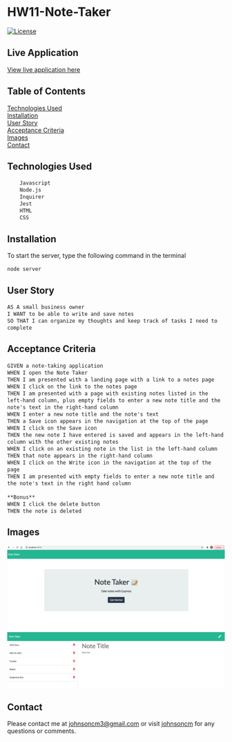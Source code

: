 # HW11-Note-Taker

[![License](https://img.shields.io/badge/License-MIT-yellow.svg)](https://opensource.org/licenses/MIT)

## Live Application

[View live application here](link) 

## Table of Contents
[Technologies Used](#Technologies-Used)<br>
[Installation](#Installation)<br>
[User Story](#User-Story)<br>
[Acceptance Criteria](#Acceptance-Criteria)<br>
[Images](#Images)<br>
[Contact](#Contact)<br>

## Technologies Used
        Javascript
        Node.js
        Inquirer
        Jest
        HTML
        CSS


## Installation
To start the server, type the following command in the terminal<br>

    node server


## User Story

    AS A small business owner
    I WANT to be able to write and save notes
    SO THAT I can organize my thoughts and keep track of tasks I need to complete

## Acceptance Criteria

    GIVEN a note-taking application
    WHEN I open the Note Taker
    THEN I am presented with a landing page with a link to a notes page
    WHEN I click on the link to the notes page
    THEN I am presented with a page with existing notes listed in the left-hand column, plus empty fields to enter a new note title and the note's text in the right-hand column
    WHEN I enter a new note title and the note's text
    THEN a Save icon appears in the navigation at the top of the page
    WHEN I click on the Save icon
    THEN the new note I have entered is saved and appears in the left-hand column with the other existing notes
    WHEN I click on an existing note in the list in the left-hand column
    THEN that note appears in the right-hand column
    WHEN I click on the Write icon in the navigation at the top of the page
    THEN I am presented with empty fields to enter a new note title and the note's text in the right hand column
    
    **Bonus**
    WHEN I click the delete button
    THEN the note is deleted
    

## Images

![Screenshot of Team Website](./Images/Notes_App1.png)
![Screenshot of Team Website](./Images/Notes_App2.png)


## Contact

Please contact me at johnsoncm3@gmail.com or visit [johnsoncm](https://www.github.com/johnsoncm) for any questions or comments.